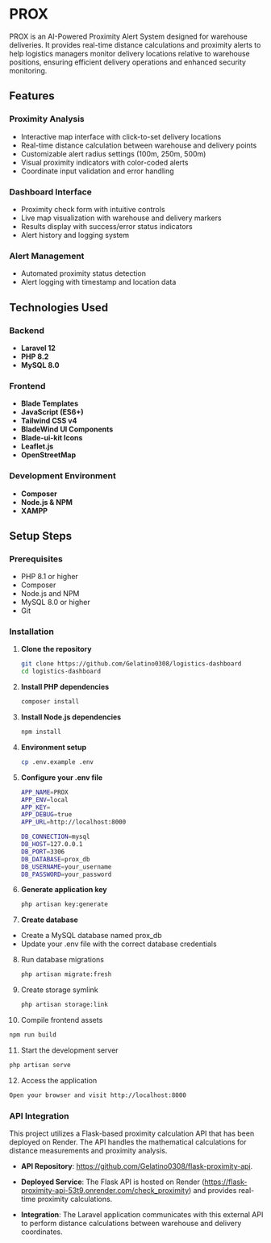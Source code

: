 # PROX

PROX is an AI-Powered Proximity Alert System designed for warehouse deliveries. It provides real-time distance calculations and proximity alerts to help logistics managers monitor delivery locations relative to warehouse positions, ensuring efficient delivery operations and enhanced security monitoring.

## Features

### Proximity Analysis
- Interactive map interface with click-to-set delivery locations
- Real-time distance calculation between warehouse and delivery points
- Customizable alert radius settings (100m, 250m, 500m)
- Visual proximity indicators with color-coded alerts
- Coordinate input validation and error handling

### Dashboard Interface
- Proximity check form with intuitive controls
- Live map visualization with warehouse and delivery markers
- Results display with success/error status indicators
- Alert history and logging system

### Alert Management
- Automated proximity status detection
- Alert logging with timestamp and location data

## Technologies Used

### Backend
- **Laravel 12** 
- **PHP 8.2** 
- **MySQL 8.0** 

### Frontend
- **Blade Templates** 
- **JavaScript (ES6+)**
- **Tailwind CSS v4**
- **BladeWind UI Components**
- **Blade-ui-kit Icons**
- **Leaflet.js** 
- **OpenStreetMap**

### Development Environment
- **Composer** 
- **Node.js & NPM** 
- **XAMPP** 

## Setup Steps

### Prerequisites
- PHP 8.1 or higher
- Composer
- Node.js and NPM
- MySQL 8.0 or higher
- Git

### Installation

1. **Clone the repository**
   ```bash
   git clone https://github.com/Gelatino0308/logistics-dashboard
   cd logistics-dashboard
   ```
2. **Install PHP dependencies**
   ```bash
   composer install
   ```
3. **Install Node.js dependencies**
   ```bash
   npm install
   ```
4. **Environment setup**
   ```bash
   cp .env.example .env
   ```
5. **Configure your .env file**
   ```bash
   APP_NAME=PROX
   APP_ENV=local
   APP_KEY=
   APP_DEBUG=true
   APP_URL=http://localhost:8000

   DB_CONNECTION=mysql
   DB_HOST=127.0.0.1
   DB_PORT=3306
   DB_DATABASE=prox_db
   DB_USERNAME=your_username
   DB_PASSWORD=your_password
   ```
6. **Generate application key**
   ```bash
   php artisan key:generate
   ```

7. **Create database**
- Create a MySQL database named prox_db
- Update your .env file with the correct database credentials

8. Run database migrations
   ```bash
   php artisan migrate:fresh
   ```
9. Create storage symlink
   ```bash
   php artisan storage:link
   ```
10. Compile frontend assets
   ```bash
   npm run build
   ```
11. Start the development server
   ```bash
   php artisan serve
   ```
12. Access the application
   ```bash
   Open your browser and visit http://localhost:8000
   ```

### API Integration
This project utilizes a Flask-based proximity calculation API that has been deployed on Render. The API handles the mathematical calculations for distance measurements and proximity analysis.

- **API Repository**: https://github.com/Gelatino0308/flask-proximity-api.

- **Deployed Service**: The Flask API is hosted on Render (https://flask-proximity-api-53t9.onrender.com/check_proximity) and provides real-time proximity calculations. 

- **Integration**: The Laravel application communicates with this external API to perform distance calculations between warehouse and delivery coordinates.